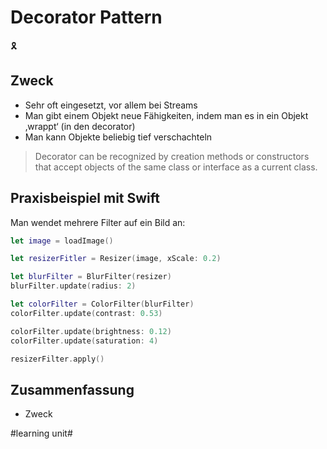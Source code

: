# Decorator Pattern
🎗️

## Zweck

-  Sehr oft eingesetzt, vor allem bei Streams
- Man gibt einem Objekt neue Fähigkeiten, indem man es in ein Objekt ‚wrappt‘ (in den decorator)
- Man kann Objekte beliebig tief verschachteln

> Decorator can be recognized by creation methods or constructors that accept objects of the same class or interface as a current class.

## Praxisbeispiel mit Swift

Man wendet mehrere Filter auf ein Bild an:

```swift
let image = loadImage()

let resizerFitler = Resizer(image, xScale: 0.2)

let blurFilter = BlurFilter(resizer)
blurFilter.update(radius: 2)

let colorFilter = ColorFilter(blurFilter)
colorFilter.update(contrast: 0.53)

colorFilter.update(brightness: 0.12)
colorFilter.update(saturation: 4)

resizerFilter.apply()
```

## Zusammenfassung
- Zweck


#learning unit#